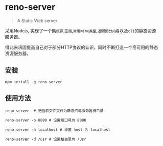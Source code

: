 # reno-server

> A Static Web server


采用Nodejs, 实现了一个集`缓存`,`压缩`,`常用mime类型`,`返回部分内容`以及`cli`的静态资源服务器。

借此来巩固提高自己对于部分HTTP协议的认识，同时不断打造一个高可用的静态资源服务器。

## 安装

```
npm install -g reno-server
```

## 使用方法

``` shell
reno-server  # 把当前文件夹作为静态资源服务器根目录

reno-server -p 8080 # 设置端口号为 8080

reno-server -h localhost # 设置 host 为 localhost

reno-server -d /usr # 设置根目录为 /usr

```


